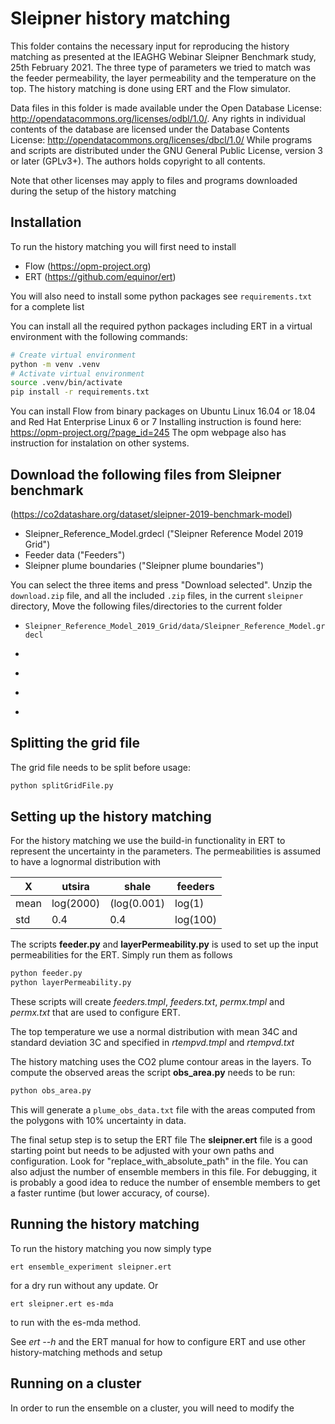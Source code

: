 # Sleipner history matching

This folder contains the necessary input for reproducing the history matching as presented at 
the IEAGHG Webinar Sleipner Benchmark study, 25th February 2021.
The three type of parameters we tried to match was the feeder permeability, the layer permeability and the temperature on the top. The history matching is done using ERT and the Flow simulator.

Data files in this folder is made available under the Open Database
License: http://opendatacommons.org/licenses/odbl/1.0/. Any rights in
individual contents of the database are licensed under the Database Contents
License: http://opendatacommons.org/licenses/dbcl/1.0/
While programs and scripts are distributed under the GNU General Public License, version 3 or later (GPLv3+).
The authors holds copyright to all contents. 

Note that other licenses may apply to files and programs downloaded during the setup of the history matching

## Installation
To run the history matching you will first need to install
* Flow (https://opm-project.org)
* ERT (https://github.com/equinor/ert)

You will also need to install some python packages see ```requirements.txt``` for a complete list 

You can install all the required python packages including ERT in a virtual environment with the following commands:

```bash
# Create virtual environment
python -m venv .venv
# Activate virtual environment
source .venv/bin/activate
pip install -r requirements.txt
```

You can install Flow from binary packages on Ubuntu Linux 16.04 or 18.04 and Red Hat Enterprise Linux 6 or 7
Installing instruction is found here: https://opm-project.org/?page_id=245
The opm webpage also has instruction for instalation on other systems. 

## Download the following files from Sleipner benchmark
(https://co2datashare.org/dataset/sleipner-2019-benchmark-model)
* Sleipner_Reference_Model.grdecl ("Sleipner Reference Model 2019 Grid")
* Feeder data ("Feeders")
* Sleipner plume boundaries ("Sleipner plume boundaries")

You can select the three items and press "Download selected". Unzip the ```download.zip``` file, and all the included ```.zip``` files,  in the current ```sleipner``` directory,
Move the following files/directories to the current folder
* ```Sleipner_Reference_Model_2019_Grid/data/Sleipner_Reference_Model.grdecl``` 
* ```feeders/data Main_feeder_chimney'''
* ```feeders/data NE_feeder_L5_L6_low_confidence'''
* ```feeders/data SW_feeder_L7_L8_low_confidence'''
* ```sleipner_plumes_boundaries/Sleipner_Plumes_Boundaries''' 

## Splitting the grid file
The grid file needs to be split before usage:

```bash
python splitGridFile.py
```

## Setting up the history matching
For the history matching we use the build-in functionality in ERT to represent the uncertainty in the parameters.
The permeabilities is assumed to have a lognormal distribution with

  X  | utsira    | shale       | feeders
  -- | --------- | --------- |  --------
 mean| log(2000) | (log(0.001) | log(1)
 std | 0.4       | 0.4         | log(100)

The scripts **feeder.py** and **layerPermeability.py**
is used to set up the input permeabilities for the ERT. Simply run them as follows

```bash
python feeder.py
python layerPermeability.py
```

These scripts will create
*feeders.tmpl*, *feeders.txt*, *permx.tmpl* and *permx.txt*
that are used to configure ERT.

The top temperature we use a normal distribution with mean 34C and standard deviation 3C
and specified in
*rtempvd.tmpl* and *rtempvd.txt*

The history matching uses the CO2 plume contour areas in the layers. To compute the observed areas the script
**obs_area.py**
needs to be run:

```bash
python obs_area.py
```

This will generate a ```plume_obs_data.txt``` file with the areas computed from the polygons with 10% uncertainty in data.

The final setup step is to setup the ERT file
The
**sleipner.ert**
file is a good starting point but needs to be adjusted with your own paths and configuration. Look for "replace_with_absolute_path" in the file. You can also adjust the number of ensemble members in this file. For debugging, it is probably a good idea to reduce the number of ensemble members to get a faster runtime (but lower accuracy, of course).

## Running the history matching

To run the history matching you now simply type

`ert ensemble_experiment sleipner.ert`

for a dry run without any update. Or

`ert sleipner.ert es-mda`

to run with the es-mda method.

See *ert --h* and the ERT manual for how to configure ERT and use other history-matching methods and setup


## Running on a cluster

In order to run the ensemble on a cluster, you will need to modify the
